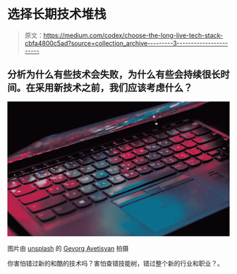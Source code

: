 # 选择长期技术堆栈

> 原文：<https://medium.com/codex/choose-the-long-live-tech-stack-cbfa4800c5ad?source=collection_archive---------3----------------------->

## 分析为什么有些技术会失败，为什么有些会持续很长时间。在采用新技术之前，我们应该考虑什么？

![](img/f0de208c5d8845febb9be2952019ea46.png)

图片由 [unsplash](https://unsplash.com/) 的 [Gevorg Avetisyan](https://unsplash.com/@gev__avetisyan) 拍摄

你害怕错过新的和酷的技术吗？害怕查错技能树，错过整个新的行业和职业？。